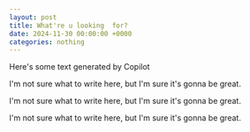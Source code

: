 ```yaml
---
layout: post
title: What're u looking  for?
date: 2024-11-30 00:00:00 +0000
categories: nothing
---
```


Here's some text generated by Copilot

I'm not sure what to write here, but I'm sure it's gonna be great.

I'm not sure what to write here, but I'm sure it's gonna be great.

I'm not sure what to write here, but I'm sure it's gonna be great.
